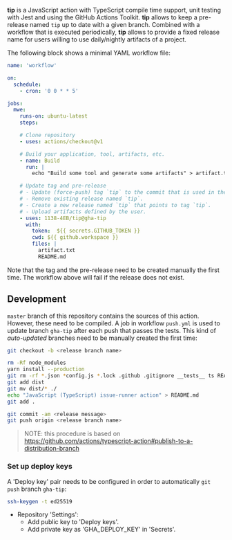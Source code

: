 **tip** is a JavaScript action with TypeScript compile time support, unit testing with Jest and using the GitHub Actions Toolkit. **tip** allows to keep a pre-release named `tip` up to date with a given branch. Combined with a workflow that is executed periodically, **tip** allows to provide a fixed release name for users willing to use daily/nightly artifacts of a project.

The following block shows a minimal YAML workflow file:

```yml
name: 'workflow'

on:
  schedule:
    - cron: '0 0 * * 5'

jobs:
  mwe:
    runs-on: ubuntu-latest
    steps:

    # Clone repository
    - uses: actions/checkout@v1

    # Build your application, tool, artifacts, etc.
    - name: Build
      run: |
        echo "Build some tool and generate some artifacts" > artifact.txt

    # Update tag and pre-release
    # - Update (force-push) tag `tip` to the commit that is used in the workflow.
    # - Remove existing release named `tip`.
    # - Create a new release named `tip` that points to tag `tip`.
    # - Upload artifacts defined by the user.
    - uses: 1138-4EB/tip@gha-tip
      with:
        token:  ${{ secrets.GITHUB_TOKEN }}
        cwd: ${{ github.workspace }}
        files: |
          artifact.txt
          README.md
```

Note that the tag and the pre-release need to be created manually the first time. The workflow above will fail if the release does not exist.

## Development

`master` branch of this repository contains the sources of this action. However, these need to be compiled. A job in workflow `push.yml` is used to update branch `gha-tip` after each push that passes the tests. This kind of *auto-updated* branches need to be manually created the first time:

```bash
git checkout -b <release branch name>

rm -Rf node_modules
yarn install --production
git rm -rf *.json *config.js *.lock .github .gitignore __tests__ ts README.md
git add dist
git mv dist/* ./
echo "JavaScript (TypeScript) issue-runner action" > README.md
git add .

git commit -am <release message>
git push origin <release branch name>
```

> NOTE: this procedure is based on https://github.com/actions/typescript-action#publish-to-a-distribution-branch

### Set up deploy keys

A 'Deploy key' pair needs to be configured in order to automatically `git push` branch `gha-tip`:

```sh
ssh-keygen -t ed25519
```
- Repository 'Settings':
  - Add public key to 'Deploy keys'.
  - Add private key as 'GHA_DEPLOY_KEY' in 'Secrets'.
